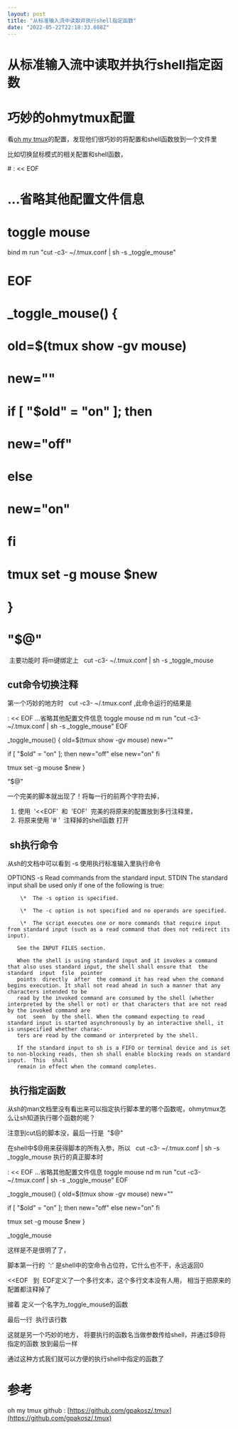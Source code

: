 ```yaml
---
layout: post
title: "从标准输入流中读取并执行shell指定函数"
date: "2022-05-22T22:18:33.608Z"
---
```

从标准输入流中读取并执行shell指定函数
=====================

巧妙的ohmytmux配置
=============

看[oh my tmux](https://github.com/gpakosz/.tmux)的配置，发现他们很巧妙的将配置和shell函数放到一个文件里

比如切换鼠标模式的相关配置和shell函数，

\# : << EOF
# ...省略其他配置文件信息
# toggle mouse
bind m run "cut -c3- ~/.tmux.conf | sh -s \_toggle\_mouse"
# EOF
#
# \_toggle\_mouse() {
#   old\=$(tmux show -gv mouse)
#   new\=""
#
#   if \[ "$old" = "on" \]; then
#     new\="off"
#   else
#     new\="on"
#   fi
#
#   tmux set \-g mouse $new
# }
#
# "$@"

 主要功能时 将m键绑定上   cut -c3- ~/.tmux.conf | sh -s \_toggle\_mouse 

cut命令切换注释
---------

第一个巧妙的地方时   cut -c3- ~/.tmux.conf ,此命令运行的结果是

: << EOF
...省略其他配置文件信息
toggle mouse
nd m run "cut -c3- ~/.tmux.conf | sh -s \_toggle\_mouse"
EOF

\_toggle\_mouse() {
  old\=$(tmux show -gv mouse)
  new\=""

  if \[ "$old" = "on" \]; then
    new\="off"
  else
    new\="on"
  fi

  tmux set \-g mouse $new
}

"$@"

一个完美的脚本就出现了！将每一行的前两个字符去掉，

1.  使用  '<<EOF'  和  'EOF'  完美的将原来的配置放到多行注释里，
2.  将原来使用 '\# '  注释掉的shell函数 打开

 sh执行命令
-------

从sh的文档中可以看到 -s 使用执行标准输入里执行命令

OPTIONS
       \-s        Read commands from the standard input.
STDIN
       The standard input shall be used only if one of the following is true:

        \*  The -s option is specified.

        \*  The -c option is not specified and no operands are specified.

        \*  The script executes one or more commands that require input from standard input (such as a read command that does not redirect its input).

       See the INPUT FILES section.

       When the shell is using standard input and it invokes a command that also uses standard input, the shell shall ensure that  the  standard  input  file  pointer
       points  directly  after  the command it has read when the command begins execution. It shall not read ahead in such a manner that any characters intended to be
       read by the invoked command are consumed by the shell (whether interpreted by the shell or not) or that characters that are not read by the invoked command are
       not  seen  by the shell. When the command expecting to read standard input is started asynchronously by an interactive shell, it is unspecified whether charac‐
       ters are read by the command or interpreted by the shell.

       If the standard input to sh is a FIFO or terminal device and is set to non-blocking reads, then sh shall enable blocking reads on standard  input.  This  shall
       remain in effect when the command completes.

 执行指定函数
-------

从sh的man文档里没有看出来可以指定执行脚本里的哪个函数呢，ohmytmux怎么让sh知道执行哪个函数的呢？

注意到cut后的脚本没，最后一行是  "$@" 

在shell中$@用来获得脚本的所有入参，所以   cut -c3- ~/.tmux.conf | sh -s \_toggle\_mouse 执行的真正脚本时

: << EOF
...省略其他配置文件信息
toggle mouse
nd m run "cut -c3- ~/.tmux.conf | sh -s \_toggle\_mouse"
EOF

\_toggle\_mouse() {
  old\=$(tmux show -gv mouse)
  new\=""

  if \[ "$old" = "on" \]; then
    new\="off"
  else
    new\="on"
  fi

  tmux set \-g mouse $new
}

\_toggle\_mouse

这样是不是很明了了，

脚本第一行的  ':' 是shell中的空命令占位符，它什么也不干，永远返回0

<<EOF   到  EOF定义了一个多行文本，这个多行文本没有人用， 相当于把原来的配置都注释掉了

接着 定义一个名字为\_toggle\_mouse的函数

最后一行  执行该行数

这就是另一个巧妙的地方， 将要执行的函数名当做参数传给shell，并通过$@将 指定的函数 放到最后一样

通过这种方式我们就可以方便的执行shell中指定的函数了

参考
==

oh my tmux github : [https://github.com/gpakosz/.tmux](https://github.com/gpakosz/.tmux)